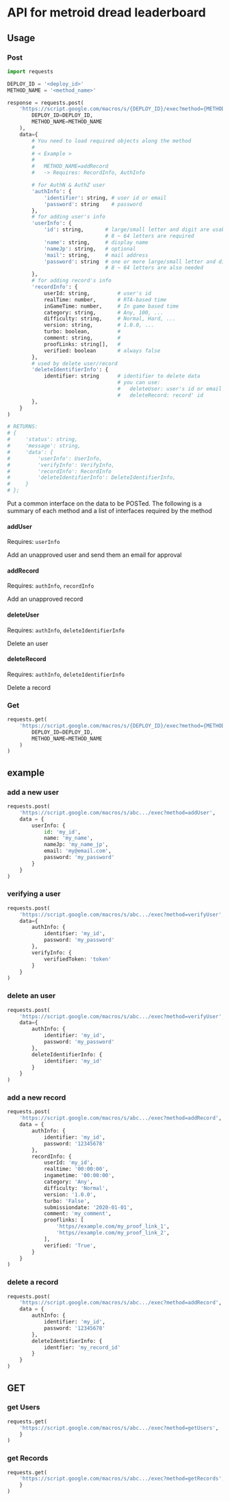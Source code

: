 # API for metroid dread leaderboard
## Usage
### Post

```python
import requests

DEPLOY_ID = '<deploy_id>'
METHOD_NAME = '<method_name>'

response = requests.post(
    'https://script.google.com/macros/s/{DEPLOY_ID}/exec?method={METHOD_NAME}'.format(
        DEPLOY_ID=DEPLOY_ID,
        METHOD_NAME=METHOD_NAME
    ),
    data={
        # You need to load required objects along the method
        # 
        # < Example >
        # 
        #   METHOD_NAME=addRecord
        #   -> Requires: RecordInfo, AuthInfo

        # for AuthN & AuthZ user
        'authInfo': {
            'identifier': string, # user id or email
            'password': string    # password
        },
        # for adding user's info
        'userInfo': {
            'id': string,       # large/small letter and digit are usable
                                # 8 ~ 64 letters are required
            'name': string,     # display name
            'nameJp': string,   # optional
            'mail': string,     # mail address
            'password': string  # one or more large/small letter and digit are required
                                # 8 ~ 64 letters are also needed
        },
        # for adding record's info
        'recordInfo': {
            userId: string,         # user's id
            realTime: number,       # RTA-based time
            inGameTime: number,     # In game based time
            category: string,       # Any, 100, ...
            difficulty: string,     # Normal, Hard, ...
            version: string,        # 1.0.0, ...
            turbo: boolean,         # 
            comment: string,        # 
            proofLinks: string[],   # 
            verified: boolean       # always false
        },
        # used by delete user/record
        'deleteIdentifierInfo': {
            identifier: string      # identifier to delete data
                                    # you can use:
                                    #   deleteUser: user's id or email
                                    #   deleteRecord: record' id
        },
    }
)

# RETURNS:
# {
#     'status': string,
#     'message': string,
#     'data': {
#         'userInfo': UserInfo,
#         'verifyInfo': VerifyInfo,
#         'recordInfo': RecordInfo
#         'deleteIdentifierInfo': DeleteIdentifierInfo,
#     }
# };
```

Put a common interface on the data to be POSTed.
The following is a summary of each method and a list of interfaces required by the method

#### addUser
Requires: `userInfo`

Add an unapproved user and send them an email for approval


#### addRecord
Requires: `authInfo`, `recordInfo`

Add an unapproved record


#### deleteUser
Requires: `authInfo`, `deleteIdentifierInfo`

Delete an user


#### deleteRecord
Requires: `authInfo`, `deleteIdentifierInfo`

Delete a record


### Get

```python
requests.get(
    'https://script.google.com/macros/s/{DEPLOY_ID}/exec?method={METHOD_NAME}'.format(
        DEPLOY_ID=DEPLOY_ID,
        METHOD_NAME=METHOD_NAME
    )
)
```

## example
### add a new user

```python
requests.post(
    'https://script.google.com/macros/s/abc.../exec?method=addUser',
    data = {
        userInfo: {
            id: 'my_id',
            name: 'my_name',
            nameJp: 'my_name_jp',
            email: 'my@email.com',
            password: 'my_password'
        }
    }
)
```

### verifying a user

```python
requests.post(
    'https://script.google.com/macros/s/abc.../exec?method=verifyUser',
    data={
        authInfo: {
            identifier: 'my_id',
            password: 'my_password'
        },
        verifyInfo: {
            verifiedToken: 'token'
        }
    }
)
```

### delete an user

```python
requests.post(
    'https://script.google.com/macros/s/abc.../exec?method=verifyUser',
    data={
        authInfo: {
            identifier: 'my_id',
            password: 'my_password'
        },
        deleteIdentifierInfo: {
            identifier: 'my_id'
        }
    }
)
```

### add a new record

```python
requests.post(
    'https://script.google.com/macros/s/abc.../exec?method=addRecord',
    data = {
        authInfo: {
            identifier: 'my_id',
            password: '12345678'
        },
        recordInfo: {
            userId: 'my_id',
            realtime: '00:00:00',
            ingametime: '00:00:00',
            category: 'Any',
            difficulty: 'Normal',
            version: '1.0.0',
            turbo: 'False',
            submissiondate: '2020-01-01',
            comment: 'my_comment',
            prooflinks: [
                'https//example.com/my_proof_link_1',
                'https//example.com/my_proof_link_2',
            ],
            verified: 'True',
        }
    }
)
```

### delete a record

```python
requests.post(
    'https://script.google.com/macros/s/abc.../exec?method=addRecord',
    data = {
        authInfo: {
            identifier: 'my_id',
            password: '12345678'
        },
        deleteIdentifierInfo: {
            identfier: 'my_record_id'
        }
    }
)
```


## GET
### get Users

```python
requests.get(
    'https://script.google.com/macros/s/abc.../exec?method=getUsers',
    }
)
```

### get Records

```python
requests.get(
    'https://script.google.com/macros/s/abc.../exec?method=getRecords',
    }
)
```
